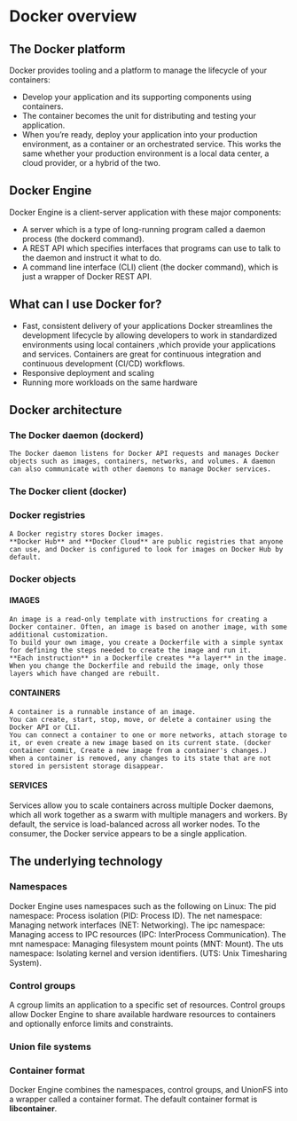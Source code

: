 # Docker overview

## The Docker platform
Docker provides tooling and a platform to manage the lifecycle of your containers:
- Develop your application and its supporting components using containers.
- The container becomes the unit for distributing and testing your application.
- When you’re ready, deploy your application into your production environment, as a container or an orchestrated service. This works the same whether your production environment is a local data center, a cloud provider, or a hybrid of the two.

## Docker Engine
Docker Engine is a client-server application with these major components:
- A server which is a type of long-running program called a daemon process (the dockerd command).
- A REST API which specifies interfaces that programs can use to talk to the daemon and instruct it what to do.
- A command line interface (CLI) client (the docker command), which is just a wrapper of Docker REST API.

## What can I use Docker for?
- Fast, consistent delivery of your applications
    Docker streamlines the development lifecycle by allowing developers to work in standardized environments using local containers
    ,which provide your applications and services. Containers are great for continuous integration and continuous development (CI/CD) workflows.
- Responsive deployment and scaling
- Running more workloads on the same hardware

## Docker architecture
### The Docker daemon (dockerd)
    The Docker daemon listens for Docker API requests and manages Docker objects such as images, containers, networks, and volumes. A daemon can also communicate with other daemons to manage Docker services.
### The Docker client (docker)
### Docker registries
    A Docker registry stores Docker images.
    **Docker Hub** and **Docker Cloud** are public registries that anyone can use, and Docker is configured to look for images on Docker Hub by default.
### Docker objects
#### IMAGES
    An image is a read-only template with instructions for creating a Docker container. Often, an image is based on another image, with some additional customization.
    To build your own image, you create a Dockerfile with a simple syntax for defining the steps needed to create the image and run it.
    **Each instruction** in a Dockerfile creates **a layer** in the image.
    When you change the Dockerfile and rebuild the image, only those layers which have changed are rebuilt.
#### CONTAINERS
    A container is a runnable instance of an image.
    You can create, start, stop, move, or delete a container using the Docker API or CLI.
    You can connect a container to one or more networks, attach storage to it, or even create a new image based on its current state. (docker container commit, Create a new image from a container's changes.)
    When a container is removed, any changes to its state that are not stored in persistent storage disappear.
#### SERVICES
Services allow you to scale containers across multiple Docker daemons, which all work together as a swarm with multiple managers and workers.
By default, the service is load-balanced across all worker nodes. To the consumer, the Docker service appears to be a single application.


## The underlying technology
### Namespaces
Docker Engine uses namespaces such as the following on Linux:
The pid namespace: Process isolation (PID: Process ID).
The net namespace: Managing network interfaces (NET: Networking).
The ipc namespace: Managing access to IPC resources (IPC: InterProcess Communication).
The mnt namespace: Managing filesystem mount points (MNT: Mount).
The uts namespace: Isolating kernel and version identifiers. (UTS: Unix Timesharing System).
### Control groups
A cgroup limits an application to a specific set of resources.
Control groups allow Docker Engine to share available hardware resources to containers and optionally enforce limits and constraints.
### Union file systems
### Container format
Docker Engine combines the namespaces, control groups, and UnionFS into a wrapper called a container format.
The default container format is **libcontainer**.
